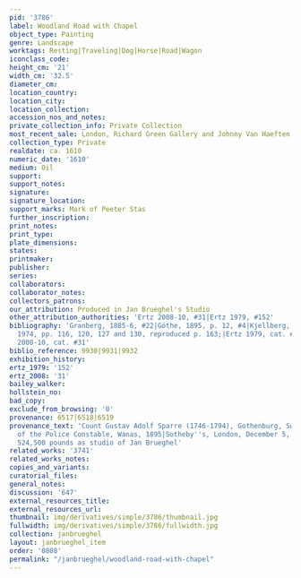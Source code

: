 ```yaml
---
pid: '3786'
label: Woodland Road with Chapel
object_type: Painting
genre: Landscape
worktags: Resting|Traveling|Dog|Horse|Road|Wagon
iconclass_code:
height_cm: '21'
width_cm: '32.5'
diameter_cm:
location_country:
location_city:
location_collection:
accession_nos_and_notes:
private_collection_info: Private Collection
most_recent_sale: London, Richard Green Gallery and Johnny Van Haeften Ltd.
collection_type: Private
realdate: ca. 1610
numeric_date: '1610'
medium: Oil
support:
support_notes:
signature:
signature_location:
support_marks: Mark of Peeter Stas
further_inscription:
print_notes:
print_type:
plate_dimensions:
states:
printmaker:
publisher:
series:
collaborators:
collaborator_notes:
collectors_patrons:
our_attribution: Produced in Jan Brueghel's Studio
other_attribution_authorities: 'Ertz 2008-10, #31|Ertz 1979, #152'
bibliography: 'Granberg, 1885-6, #22|Göthe, 1895, p. 12, #4|Kjellberg, 1966, p. 345-46|Hasselgren,
  1974, pp. 116, 120, 127 and 130, reproduced p. 163;|Ertz 1979, cat. #152, fig. 151|Ertz
  2008-10, cat. #31'
biblio_reference: 9930|9931|9932
exhibition_history:
ertz_1979: '152'
ertz_2008: '31'
bailey_walker:
hollstein_no:
bad_copy:
exclude_from_browsing: '0'
provenance: 6517|6518|6519
provenance_text: 'Count Gustav Adolf Sparre (1746-1794), Gothenburg, Sweden, 1794|Collection
  of the Police Constable, Wanas, 1895|Sotheby''s, London, December 5, 2007, #2, for
  524,500 pounds as studio of Jan Brueghel'
related_works: '3741'
related_works_notes:
copies_and_variants:
curatorial_files:
general_notes:
discussion: '647'
external_resources_title:
external_resources_url:
thumbnail: img/derivatives/simple/3786/thumbnail.jpg
fullwidth: img/derivatives/simple/3786/fullwidth.jpg
collection: janbrueghel
layout: janbrueghel_item
order: '0808'
permalink: "/janbrueghel/woodland-road-with-chapel"
---
```

